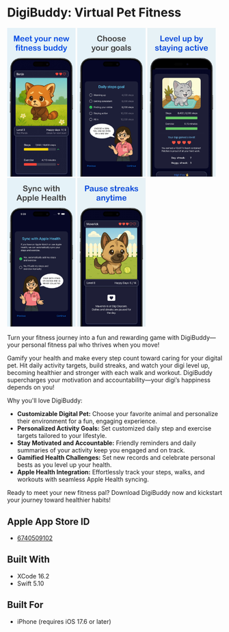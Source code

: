 # DigiBuddy: Virtual Pet Fitness

<img src="https://github.com/JohnSmithCoder1/DigiBuddy-Virtual-Fitness-Pet/blob/main/Screenshots/screenshot_1.jpeg" width="160"> <img src="https://github.com/JohnSmithCoder1/DigiBuddy-Virtual-Fitness-Pet/blob/main/Screenshots/screenshot_2.jpeg" width="160"> <img src="https://github.com/JohnSmithCoder1/DigiBuddy-Virtual-Fitness-Pet/blob/main/Screenshots/screenshot_3.jpeg" width="160"> <img src="https://github.com/JohnSmithCoder1/DigiBuddy-Virtual-Fitness-Pet/blob/main/Screenshots/screenshot_4.jpeg" width="160"> <img src="https://github.com/JohnSmithCoder1/DigiBuddy-Virtual-Fitness-Pet/blob/main/Screenshots/screenshot_5.jpeg" width="160">

Turn your fitness journey into a fun and rewarding game with DigiBuddy—your personal fitness pal who thrives when you move!

Gamify your health and make every step count toward caring for your digital pet. Hit daily activity targets, build streaks, and watch your digi level up, becoming healthier and stronger with each walk and workout. DigiBuddy supercharges your motivation and accountability—your digi’s happiness depends on you!

Why you'll love DigiBuddy:
* **Customizable Digital Pet:** Choose your favorite animal and personalize their environment for a fun, engaging experience.
* **Personalized Activity Goals:** Set customized daily step and exercise targets tailored to your lifestyle.
* **Stay Motivated and Accountable:** Friendly reminders and daily summaries of your activity keep you engaged and on track.
* **Gamified Health Challenges:** Set new records and celebrate personal bests as you level up your health.
* **Apple Health Integration:** Effortlessly track your steps, walks, and workouts with seamless Apple Health syncing.

Ready to meet your new fitness pal?
Download DigiBuddy now and kickstart your journey toward healthier habits!

## Apple App Store ID

* [6740509102](https://apps.apple.com/us/app/digibuddy-virtual-fitness-pet/id6740509102)

## Built With

* XCode 16.2
* Swift 5.10

## Built For

* iPhone (requires iOS 17.6 or later)
